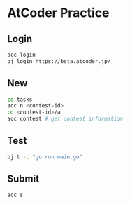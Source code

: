 # AtCoder Practice

## Login

```sh
acc login
oj login https://beta.atcoder.jp/
```

## New

```sh
cd tasks
acc n <contest-id>
cd <contest-id>/a
acc contest # get contest information
```

## Test

```sh
oj t -c "go run main.go"
```

## Submit

```sh
acc s
```
